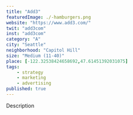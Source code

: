 ```yaml
---
title: "Add3"
featuredImage: ./-hamburgers.png
website: "https://www.add3.com/"
twit: "add3com"
inst: "add3com"
category: "A"
city: "Seattle"
neighborhood: "Capitol Hill"
size: "Medium (11-40)"
place: [-122.32538424658692,47.61451392031075]
tags:
    - strategy
    - marketing
    - advertising
published: true
---
```


Description
